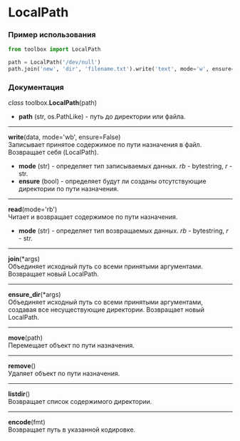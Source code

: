 # LocalPath

### Пример использования

```python
from toolbox import LocalPath

path = LocalPath('/dev/null')
path.join('new', 'dir', 'filename.txt').write('text', mode='w', ensure=True)
```

### Документация

_class_ toolbox.**LocalPath**(path)
* **path** (str, os.PathLike) - путь до директории или файла.

---

**write**(data, mode='wb', ensure=False)  
Записывает принятое содержимое по пути назначения в файл. Возвращает себя (LocalPath).
* **mode** (str) - определяет тип записываемых данных. _rb_ - bytestring, _r_ - str.
* **ensure** (bool) - определяет будут ли созданы отсутствующие директории по пути назначения.

---

**read**(mode='rb')  
Читает и возвращает содержимое по пути назначения.
* **mode** (str) - определяет тип возвращаемых данных. _rb_ - bytestring, _r_ - str.

---

**join**(*args)  
Объединяет исходный путь со всеми принятыми аргументами. Возвращает новый LocalPath.

---

**ensure_dir**(*args)  
Объединяет исходный путь со всеми принятыми аргументами, создавая все несуществующие директории. Возвращает новый LocalPath.

---

**move**(path)  
Перемещает объект по пути назначения.

---

**remove**()  
Удаляет объект по пути назначения.

---

**listdir**()  
Возвращает список содержимого директории.

---

**encode**(fmt)  
Возвращает путь в указанной кодировке.
